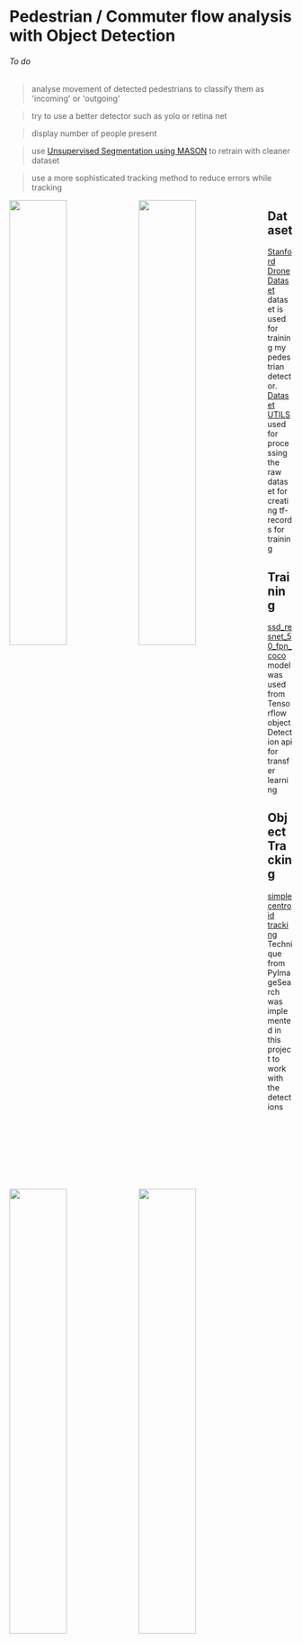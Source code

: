 #      Pedestrian / Commuter flow analysis with Object Detection


###### To do
> analyse movement of detected pedestrians to classify them as 'incoming' or 'outgoing'

> try to use a better detector such as yolo or retina net


> display number of people present 


> use [Unsupervised Segmentation using MASON](https://github.com/JosephKJ/MASON) to retrain with cleaner dataset

> use a more sophisticated tracking method to reduce errors while tracking

    
    
    

<p align="left">  
<img src="https://raw.githubusercontent.com/deeprajbasu/PedestrianFlowAnalysis/master/3.gif" width="45%" align='left'>
<img src="https://raw.githubusercontent.com/deeprajbasu/PedestrianFlowAnalysis/master/2.gif" width="45%" align="left" >       
<img src="https://raw.githubusercontent.com/deeprajbasu/PedestrianFlowAnalysis/master/1.gif" width="45%" align="left" >   
<img src="https://raw.githubusercontent.com/deeprajbasu/PedestrianFlowAnalysis/master/4.gif" width="45%" align='left'>
</p>




<div align="left">  



## Dataset

[Stanford Drone Dataset](https://cvgl.stanford.edu/projects/uav_data/) dataset is used for training my pedestrian detector.
[Dataset UTILS](https://github.com/JosephKJ/SDD-Utils) used for processing the raw dataset for creating tf-records for training 

## Training

[ssd_resnet_50_fpn_coco](https://github.com/tensorflow/models/blob/master/research/object_detection/g3doc/tf1_detection_zoo.md) model was used from Tensorflow object Detection api for transfer learning 

## Object Tracking 
[simple centroid tracking](https://www.pyimagesearch.com/2018/07/23/simple-object-tracking-with-opencv/) Technique from PyImageSearch was implemented in this project to work with the detections 

</div>  




